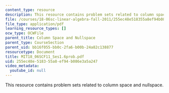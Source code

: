 ```yaml
---
content_type: resource
description: This resource contains problem sets related to column space and nullspace.
file: /courses/18-06sc-linear-algebra-fall-2011/255ec48e518355a8ef94b086e3a5a247_MIT18_06SCF11_Ses1.6prob.pdf
file_type: application/pdf
learning_resource_types: []
ocw_type: OCWFile
parent_title: Column Space and Nullspace
parent_type: CourseSection
parent_uid: bb16f055-bb0c-2fa6-b00b-24a82c138877
resourcetype: Document
title: MIT18_06SCF11_Ses1.6prob.pdf
uid: 255ec48e-5183-55a8-ef94-b086e3a5a247
video_metadata:
  youtube_id: null
---
```

This resource contains problem sets related to column space and nullspace.